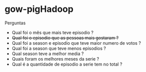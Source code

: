 # gow-pigHadoop

Perguntas
* Qual foi o mês que mais teve episodio ?
* <s>Qual foi o episodio que as pessoas mais gostaram ?</s>
* Qual foi a season e episodio que teve maior numero de votos ?
* Qual foi a season  que teve menos episodios ?
* Qual season teve a melhor media ?
* Quais foram os melhores meses da serie ? 
* Qual é a quantidade de episodio a serie tem no total ?
